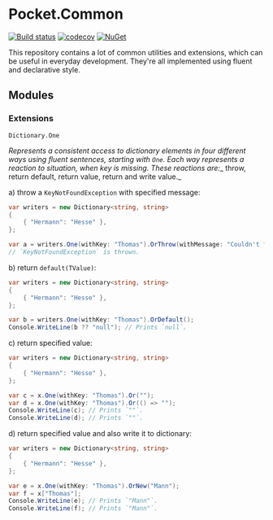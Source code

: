 # Pocket.Common

[![Build status](https://ci.appveyor.com/api/projects/status/kwed1k33oxbs8a0j/branch/master?svg=true)](https://ci.appveyor.com/project/JoshuaLight/pocket-common/branch/master)
[![codecov](https://codecov.io/gh/JoshuaLight/Pocket.Common/branch/master/graph/badge.svg)](https://codecov.io/gh/JoshuaLight/Pocket.Common)
[![NuGet](https://img.shields.io/nuget/v/Pocket.Common.svg)](https://www.nuget.org/packages/Pocket.Common)

This repository contains a lot of common utilities and extensions, which can be useful in everyday development. They're all implemented using fluent and declarative style.

## Modules

### Extensions

`Dictionary.One`

_Represents a consistent access to dictionary elements in four different ways using fluent sentences, starting with `One`. Each way represents a reaction to situation, when key is missing. These reactions are:__
throw, return default, return value, return and write value._

a) throw a `KeyNotFoundException` with specified message:
```cs
var writers = new Dictionary<string, string>
{
    { "Hermann": "Hesse" },
};

var a = writers.One(withKey: "Thomas").OrThrow(withMessage: "Couldn't find `Thomas`.");
// `KeyNotFoundException` is thrown.
```

b) return `default(TValue)`:
```cs
var writers = new Dictionary<string, string>
{
    { "Hermann": "Hesse" },
};

var b = writers.One(withKey: "Thomas").OrDefault();
Console.WriteLine(b ?? "null"); // Prints `null`.
```

c) return specified value:
```cs
var writers = new Dictionary<string, string>
{
    { "Hermann": "Hesse" },
};

var c = x.One(withKey: "Thomas").Or("");
var d = x.One(withKey: "Thomas").Or(() => "");
Console.WriteLine(c); // Prints `""`.
Console.WriteLine(d); // Prints `""`.
```

d) return specified value and also write it to dictionary:
```cs
var writers = new Dictionary<string, string>
{
    { "Hermann": "Hesse" },
};

var e = x.One(withKey: "Thomas").OrNew("Mann");
var f = x["Thomas"];
Console.WriteLine(e); // Prints `"Mann"`.
Console.WriteLine(f); // Prints `"Mann"`.
```
